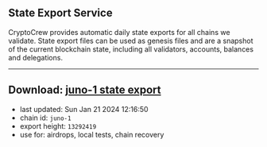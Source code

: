 ## State Export Service
CryptoCrew provides automatic daily state exports for all chains we validate. State export files can be used as genesis files and are a snapshot of the current blockchain state, including all validators, accounts, balances and delegations.

---
**Download: [juno-1 state export](https://dl.ccvalidators.com/SERVICE/juno/juno-1_export_13292419.json)**
---

- last updated: Sun Jan 21 2024 12:16:50
- chain id: `juno-1`
- export height: `13292419`
- use for: airdrops, local tests, chain recovery
